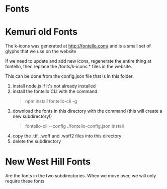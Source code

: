# Fonts


# Kemuri old Fonts

The k-icons was generated at http://fontello.com/ and is a small set of glyphs that we use on the website

If we need to update and add new icons, regenerate the entire thing at fontello, then replace the /fonts/k-icons.*
files in the website.

This can be done from the config.json file that is in this folder.

1.  install node.js if it's not already installed
2.  install the fontello CLI with the command
	> npm install fontello-cli -g
3.  download the fonts in this directory with the command (this will create a new subdirectory!)
	> fontello-cli --config ./fontello-config.json install
4.  copy the .ttf, .woff and .woff2 files into this directory
5.  delete the subdirectory



# New West Hill Fonts

Are the fonts in the two subdirectories.  When we move over, we will only require these fonts